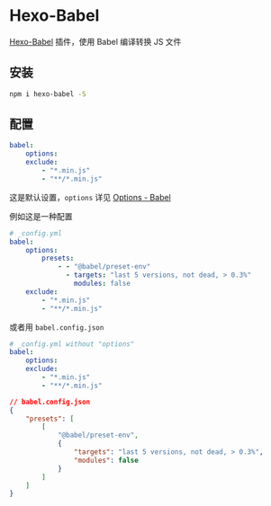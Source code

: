# Hexo-Babel

[Hexo-Babel](https://github.com/argvchs/hexo-babel) 插件，使用 Babel 编译转换 JS 文件

## 安装

```bash
npm i hexo-babel -S
```

## 配置

```yaml
babel:
    options:
    exclude:
        - "*.min.js"
        - "**/*.min.js"
```

这是默认设置，`options` 详见 [Options - Babel](https://babel.dev/docs/en/options)

例如这是一种配置

```yaml
# _config.yml
babel:
    options:
        presets:
            - - "@babel/preset-env"
              - targets: "last 5 versions, not dead, > 0.3%"
                modules: false
    exclude:
        - "*.min.js"
        - "**/*.min.js"
```

或者用 `babel.config.json`

```yaml
# _config.yml without "options"
babel:
    options:
    exclude:
        - "*.min.js"
        - "**/*.min.js"
```

```json
// babel.config.json
{
    "presets": [
        [
            "@babel/preset-env",
            {
                "targets": "last 5 versions, not dead, > 0.3%",
                "modules": false
            }
        ]
    ]
}
```
